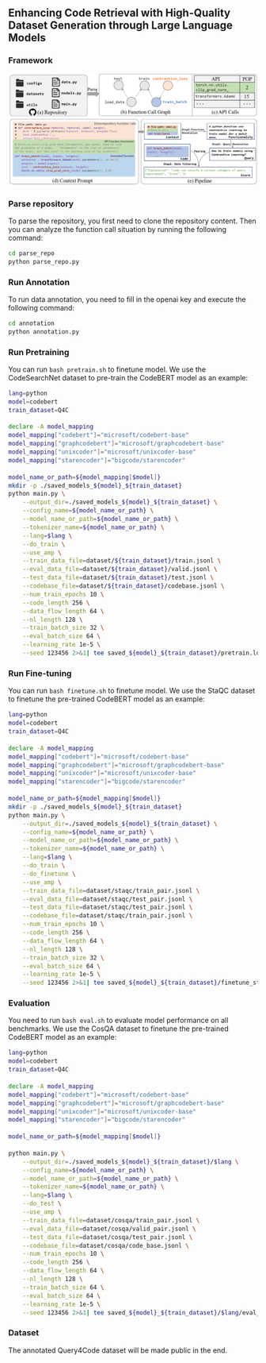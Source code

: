 ## Enhancing Code Retrieval with High-Quality Dataset Generation through Large Language Models


### Framework
![framework picture](./framework.png "Framework")

### Parse repository
To parse the repository, you first need to clone the repository content. Then you can analyze the function call situation by running the following command:
```bash
cd parse_repo
python parse_repo.py
```

### Run Annotation
To run data annotation, you need to fill in the openai key and execute the following command:
```bash
cd annotation
python annotation.py
```

### Run Pretraining
You can run `bash pretrain.sh` to finetune model. We use the CodeSearchNet dataset to pre-train the CodeBERT model as an example:
```bash
lang=python
model=codebert
train_dataset=Q4C

declare -A model_mapping
model_mapping["codebert"]="microsoft/codebert-base"
model_mapping["graphcodebert"]="microsoft/graphcodebert-base"
model_mapping["unixcoder"]="microsoft/unixcoder-base"
model_mapping["starencoder"]="bigcode/starencoder"

model_name_or_path=${model_mapping[$model]}
mkdir -p ./saved_models_${model}_${train_dataset}
python main.py \
    --output_dir=./saved_models_${model}_${train_dataset} \
    --config_name=${model_name_or_path} \
    --model_name_or_path=${model_name_or_path} \
    --tokenizer_name=${model_name_or_path} \
    --lang=$lang \
    --do_train \
    --use_amp \
    --train_data_file=dataset/${train_dataset}/train.jsonl \
    --eval_data_file=dataset/${train_dataset}/valid.jsonl \
    --test_data_file=dataset/${train_dataset}/test.jsonl \
    --codebase_file=dataset/${train_dataset}/codebase.jsonl \
    --num_train_epochs 10 \
    --code_length 256 \
    --data_flow_length 64 \
    --nl_length 128 \
    --train_batch_size 32 \
    --eval_batch_size 64 \
    --learning_rate 1e-5 \
    --seed 123456 2>&1| tee saved_${model}_${train_dataset}/pretrain.log
```

### Run Fine-tuning
You can run `bash finetune.sh` to finetune model. We use the StaQC dataset to finetune the pre-trained CodeBERT model as an example:
```bash
lang=python
model=codebert
train_dataset=Q4C

declare -A model_mapping
model_mapping["codebert"]="microsoft/codebert-base"
model_mapping["graphcodebert"]="microsoft/graphcodebert-base"
model_mapping["unixcoder"]="microsoft/unixcoder-base"
model_mapping["starencoder"]="bigcode/starencoder"

model_name_or_path=${model_mapping[$model]}
mkdir -p ./saved_models_${model}_${train_dataset}
python main.py \
    --output_dir=./saved_models_${model}_${train_dataset} \
    --config_name=${model_name_or_path} \
    --model_name_or_path=${model_name_or_path} \
    --tokenizer_name=${model_name_or_path} \
    --lang=$lang \
    --do_train \
    --do_finetune \
    --use_amp \
    --train_data_file=dataset/staqc/train_pair.jsonl \
    --eval_data_file=dataset/staqc/test_pair.jsonl \
    --test_data_file=dataset/staqc/test_pair.jsonl \
    --codebase_file=dataset/staqc/train_pair.jsonl \
    --num_train_epochs 10 \
    --code_length 256 \
    --data_flow_length 64 \
    --nl_length 128 \
    --train_batch_size 32 \
    --eval_batch_size 64 \
    --learning_rate 1e-5 \
    --seed 123456 2>&1| tee saved_${model}_${train_dataset}/finetune_staqc.log
```


### Evaluation
You need to run `bash eval.sh` to evaluate model performance on all benchmarks. We use the CosQA dataset to finetune the pre-trained CodeBERT model as an example:
```bash
lang=python
model=codebert
train_dataset=Q4C

declare -A model_mapping
model_mapping["codebert"]="microsoft/codebert-base"
model_mapping["graphcodebert"]="microsoft/graphcodebert-base"
model_mapping["unixcoder"]="microsoft/unixcoder-base"
model_mapping["starencoder"]="bigcode/starencoder"

model_name_or_path=${model_mapping[$model]}

python main.py \
    --output_dir=./saved_models_${model}_${train_dataset}/$lang \
    --config_name=${model_name_or_path} \
    --model_name_or_path=${model_name_or_path} \
    --tokenizer_name=${model_name_or_path} \
    --lang=$lang \
    --do_test \
    --use_amp \
    --train_data_file=dataset/cosqa/train_pair.jsonl \
    --eval_data_file=dataset/cosqa/valid_pair.jsonl \
    --test_data_file=dataset/cosqa/test_pair.jsonl \
    --codebase_file=dataset/cosqa/code_base.jsonl \
    --num_train_epochs 10 \
    --code_length 256 \
    --data_flow_length 64 \
    --nl_length 128 \
    --train_batch_size 64 \
    --eval_batch_size 64 \
    --learning_rate 1e-5 \
    --seed 123456 2>&1| tee saved_${model}_${train_dataset}/$lang/eval_cosqa.log
```

### Dataset
The annotated Query4Code dataset will be made public in the end.
